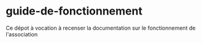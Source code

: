 # guide-de-fonctionnement
Ce dépot à vocation à recenser la documentation sur le fonctionnement de l'association
